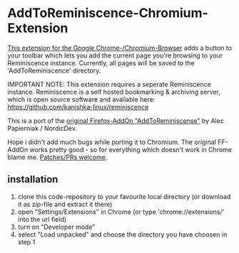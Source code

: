 AddToReminiscence-Chromium-Extension
====================================

[This extension for the Google Chrome-/Chromium-Browser](https://github.com/s3h10r/AddToReminiscence-Chromium-Extension.git) adds a button to your toolbar which lets you add the current page you're browsing to your Reminiscence instance. Currently, all pages will be saved to the 'AddToReminiscence' directory.

IMPORTANT NOTE: This extension requires a seperate Reminiscence instance. Reminiscence is a self hosted bookmarking & archiving server, which is open source software and available here: https://github.com/kanishka-linux/reminiscence

This is a port of the [original Firefox-AddOn "AddToReminiscense"](https://gitlab.com/NordicDev/AddToReminiscence) by Alec Papierniak / NordicDev.

Hope i didn't add much bugs while porting it to Chromium. The original FF-AddOn works pretty good - so for everything which doesn't work in Chrome blame me. [Patches/PRs welcome](https://github.com/s3h10r/AddToReminiscence-Chromium-Extension.git).

installation
------------

1. clone this code-repository to your favourite local directory (or download it as zip-file and extract it there)
2. open "Settings/Extensions" in Chrome (or type 'chrome://extensions/' into the url field)
3. turn on "Developer mode"
4. select "Load unpacked" and choose the directory you have choosen in step 1


